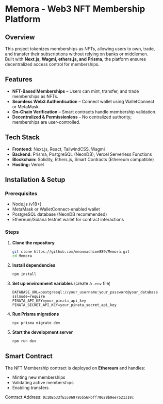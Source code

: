 # Memora - Web3 NFT Membership Platform

## Overview

This project tokenizes memberships as NFTs, allowing users to own, trade, and transfer their subscriptions without relying on banks or middlemen. Built with **Next.js, Wagmi, ethers.js, and Prisma**, the platform ensures decentralized access control for memberships.

## Features

- **NFT-Based Memberships** – Users can mint, transfer, and trade memberships as NFTs.
- **Seamless Web3 Authentication** – Connect wallet using WalletConnect or MetaMask.
- **On-Chain Verification** – Smart contracts handle membership validation.
- **Decentralized & Permissionless** – No centralized authority; memberships are user-controlled.

## Tech Stack

- **Frontend:** Next.js, React, TailwindCSS, Wagmi
- **Backend:** Prisma, PostgreSQL (NeonDB), Vercel Serverless Functions
- **Blockchain:** Solidity, Ethers.js, Smart Contracts (Ethereum compatible)
- **Hosting:** Vercel

## Installation & Setup

### Prerequisites

- Node.js (v18+)
- MetaMask or WalletConnect-enabled wallet
- PostgreSQL database (NeonDB recommended)
- Ethereum/Solana testnet wallet for contract interactions

### Steps

1. **Clone the repository**
   ```sh
   git clone https://github.com/meanmachine889/Memora.git
   cd Memora
   ```
2. **Install dependencies**
   ```sh
   npm install
   ```
3. **Set up environment variables** (create a `.env` file)
   ```env
   DATABASE_URL=postgresql://your_username:your_password@your_database_url/neondb?sslmode=require
   PINATA_API_KEY=your_pinata_api_key
   PINATA_SECRET_API_KEY=your_pinata_secret_api_key
   ```
4. **Run Prisma migrations**
   ```sh
   npx prisma migrate dev
   ```
5. **Start the development server**
   ```sh
   npm run dev
   ```

## Smart Contract

The NFT Membership contract is deployed on **Ethereum** and handles:

- Minting new memberships
- Validating active memberships
- Enabling transfers

Contract Address: `0x10Eb33fE55069795b56Fbff78628b9ee7621319c`

